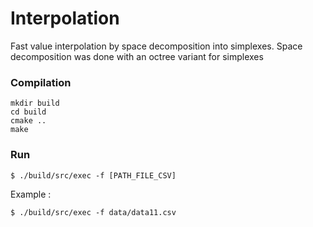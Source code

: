 Interpolation
=============

Fast value interpolation by space decomposition into simplexes.
Space decomposition was done with an octree variant for simplexes

### Compilation

```shell
mkdir build
cd build
cmake ..
make
```

### Run

```
$ ./build/src/exec -f [PATH_FILE_CSV]
```

Example :

```
$ ./build/src/exec -f data/data11.csv
```
